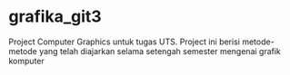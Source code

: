 # grafika_git3
Project Computer Graphics untuk tugas UTS. Project ini berisi metode-metode yang telah diajarkan selama setengah semester mengenai grafik komputer
